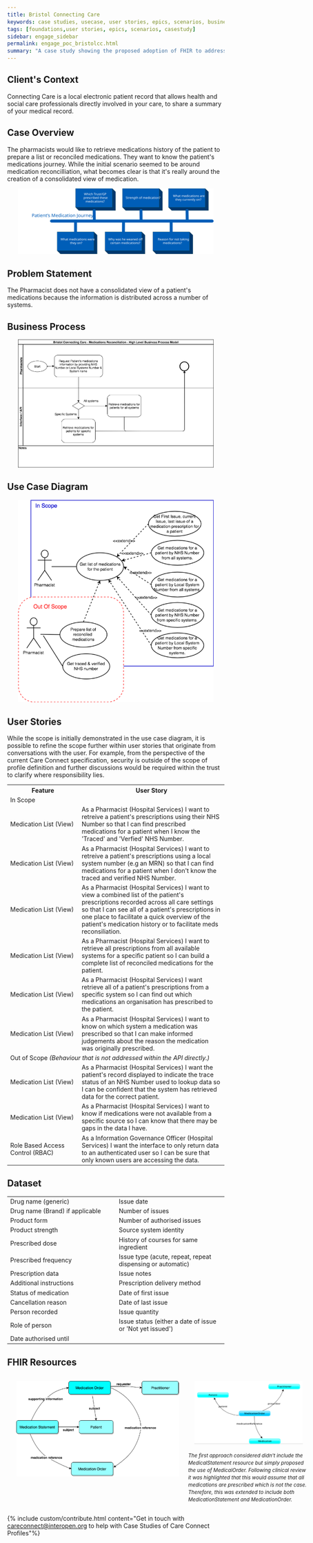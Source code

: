 ```yaml
---
title: Bristol Connecting Care
keywords: case studies, usecase, user stories, epics, scenarios, business analaysis, technical architecture, context
tags: [foundations,user stories, epics, scenarios, casestudy]
sidebar: engage_sidebar
permalink: engage_poc_bristolcc.html
summary: "A case study showing the proposed adoption of FHIR to address needs of Bristol Connecting Care during medication reconcilliation."
---
```

<!--
{% include important.html content="Please write up your own Case Studies of Care Connect Profiles you have used in the wild. If possible please use the Care Connect Engagement Approach" %}
INTEROPen is working with health care providers and system vendors to prove the profiles defined within Care Connect. Please get in touch with INTEROPen to become help improve the community and fulfill the potential of Care Connect.
-->
## Client's Context ##

Connecting Care is a local electronic patient record that allows health and social care professionals directly involved in your care, to share a summary of your medical record.

## Case Overview ##

The pharmacists would like to retrieve medications history of the patient to prepare a list or reconciled medications. They want to know the patient's medications journey. While the initial scenario seemed to be around medication reconcilliation, what becomes clear is that it's really around the creation of a consolidated view of medication.

<p style="text-align:center;"><img src="images/engage/casestudies/bristolcc/BristolCC_POC_Case_Overview.svg" alt="The patient's medication journey demonstrating questions than are asked during medication reconciliation." style="width:90%"></p>

## Problem Statement ##

The Pharmacist does not have a consolidated view of a patient's medications because the information is distributed across a number of systems.

## Business Process ##

<p style="text-align:center;"><img src="images/engage/casestudies/bristolcc/BristolPharmacistsHighLevel.png" alt="High level business process diagram showing the requirement to display medication from either a specific system or all systems." style="width:90%"></p>

## Use Case Diagram ##

<p style="text-align:center;"><img src="images/engage/casestudies/bristolcc/BristolUseCaseDiagram.png" alt="Use Case Diagram showing the Pharamacists use cases being explored." style="width:90%"></p>

## User Stories ##

While the scope is initially demonstrated in the use case diagram, it is possible to refine the scope further within user stories that originate from conversations with the user. For example, from the perspective of the current Care Connect specification, security is outside of the scope of profile definition and further discussions would be required within the trust to clarify where responsibility lies.

<table style="width:100%;max-width:100%"><tr><th style="min-width:10em;">Feature</th><th>User Story</th></tr>
<tr><td colspan="2">In Scope</td></tr>
<tr><td style="vertical-align: middle;">Medication List (View)</td><td>As a Pharmacist (Hospital Services) I want to retreive a patient's prescriptions using their NHS Number so that I can find prescribed medications for a patient when I know the 'Traced' and 'Verfied' NHS Number.</td></tr>
<tr><td style="vertical-align: middle;">Medication List (View)</td><td>As a Pharmacist (Hospital Services) I want to retreive a patient's prescriptions using a local system number (e.g an MRN) so that I can find medications for a patient when I don't know the traced and verified NHS Number.</td></tr>
<tr><td style="vertical-align: middle;">Medication List (View)</td><td>As a Pharmacist (Hospital Services) I want to view a combined list of the patient's prescriptions recorded across all care settings so that I can see all of a patient's prescriptions in one place to facilitate a quick overview of the patient's medication history or to facilitate meds reconsiliation.</td></tr>
<tr><td style="vertical-align: middle;">Medication List (View)</td><td>As a Pharmacist (Hospital Services) I want to retrieve all prescriptions from all available systems for a specific patient so I can build a complete list of reconciled medications for the patient.</td></tr>
<tr><td style="vertical-align: middle;">Medication List (View)</td><td>As a Pharmacist (Hospital Services) I want retrieve all of a patient's prescriptions from a specific system so I can find out which medications an organisation has prescribed to the patient.</td></tr>
<tr><td style="vertical-align: middle;">Medication List (View)</td><td>As a Pharmacist (Hospital Services) I want to know on which system a medication was prescribed so that I can make informed judgements about the reason the medication was originally prescribed.</td></tr>
<tr><td colspan="2">Out of Scope <i>(Behaviour that is not addressed within the API directly.)</i></td></tr>
<tr><td style="vertical-align: middle;">Medication List (View)</td><td>As a Pharmacist (Hospital Services) I want the patient's record displayed to indicate the trace status of an NHS Number used to lookup data so I can be confident that the system has retrieved data for the correct patient.</td></tr>
<tr><td style="vertical-align: middle;">Medication List (View)</td><td>As a Pharmacist (Hospital Services) I want to know if medications were not available from a specific source so I can know that there may be gaps in the data I have.</td></tr>
<tr><td style="vertical-align: middle;">Role Based Access Control (RBAC)</td><td>As a Information Governance Officer (Hospital Services) I want the interface to only return data to an authenticated user so I can be sure that only known users are accessing the data.</td></tr>
</table>

## Dataset ##

<table style="width:100%;max-width:100%">
<tr><td style="width:50%">Drug name (generic)</td><td>Issue date</td></tr>
<tr><td>Drug name (Brand) if applicable</td><td>Number of issues</td></tr>
<tr><td>Product form</td><td>Number of authorised issues</td></tr>
<tr><td>Product strength</td><td>Source system identity</td></tr>
<tr><td>Prescribed dose</td><td>History of courses for same ingredient</td></tr>
<tr><td>Prescribed frequency</td><td>Issue type (acute, repeat, repeat dispensing or automatic)</td></tr>
<tr><td>Prescription data</td><td>Issue notes</td></tr>
<tr><td>Additional instructions</td><td>Prescription delivery method</td></tr>
<tr><td>Status of medication</td><td>Date of first issue</td></tr>
<tr><td>Cancellation reason</td><td>Date of last issue</td></tr>
<tr><td>Person recorded</td><td>Issue quantity</td></tr>
<tr><td>Role of person</td><td>Issue status (either a date of issue or 'Not yet issued')</td></tr>
<tr><td>Date authorised until</td><td></td></tr>
</table>

## FHIR Resources ##

<div style="display:flex">
<div style="flex:3;min-width:30em;"><p style="text-align:center;"><img src="images/engage/casestudies/bristolcc/FHIRResourcesUpdated.png" alt="Diagram showing that the resources MedicationOrder, MedicationStatement, Patient and Practitioner have been identified as necessary profiles to support a solution for Bristol Connecting Care." style="width:90%"></p></div>
<div style="flex:1;min-width:20em;">
<p style="text-align:center;"><img src="images/engage/casestudies/bristolcc/FHIRResourcesOriginal.png" alt="Diagram showing the first proposal which didn't include the use of MedicationOrder" style="width:90%"></p>
<p><small><i>The first approach considered didn't include the MedicalStatement resource but simply proposed the use of MedicalOrder. Following clinical review it was highlighted that this would assume that all medications are prescribed which is not the case. Therefore, this was extended to include both MedicationStatement and MedicationOrder.</i></small></p>
</div>
</div>

{% include custom/contribute.html content="Get in touch with careconnect@interopen.org to help with Case Studies of Care Connect Profiles"%}
